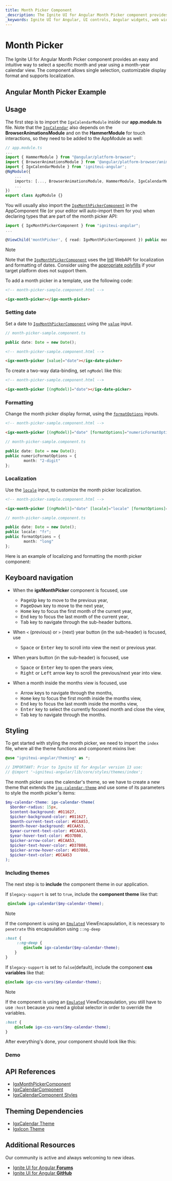 ```yaml
---
title: Month Picker Component
_description: The Ignite UI for Angular Month Picker component provides an easy and intuitive way to select a specific month and year using a month-year calendar view.
_keywords: Ignite UI for Angular, UI controls, Angular widgets, web widgets, UI widgets, Angular, Native Angular Components Suite, Native Angular Controls, Native Angular Components Library, Angular Month Picker components, Angular Month Picker controls
---
```


# Month Picker
<p class="highlight">
    The Ignite UI for Angular Month Picker component provides an easy and intuitive way to select a specific month and year using a month-year calendar view. The component allows single selection, customizable display format and supports localization.
</p>

## Angular Month Picker Example

<code-view style="height: 620px" 
           data-demos-base-url="{environment:demosBaseUrl}" 
           iframe-src="{environment:demosBaseUrl}/scheduling/monthpicker-sample-1" alt="Angular Month Picker Example">
</code-view>


## Usage

The first step is to import the `IgxCalendarModule` inside our **app.module.ts** file. Note that the [`IgxCalendar`]({environment:angularApiUrl}/classes/igxcalendarcomponent.html) also depends on the **BrowserAnimationsModule** and on the **HammerModule** for touch interactions, so they need to be added to the AppModule as well:

```typescript
// app.module.ts
...
import { HammerModule } from "@angular/platform-browser";
import { BrowserAnimationsModule } from '@angular/platform-browser/animations';
import { IgxCalendarModule } from 'igniteui-angular';
@NgModule({
    ...
    imports: [..., BrowserAnimationsModule, HammerModule, IgxCalendarModule],
    ...
})
export class AppModule {}
```

You will usually also import the [`IgxMonthPickerComponent`]({environment:angularApiUrl}/classes/igxmonthpickercomponent.html) in the AppComponent file (or your editor will auto-import them for you) when declaring types that are part of the month picker API:

```typescript
import { IgxMonthPickerComponent } from "igniteui-angular";
...

@ViewChild('monthPicker', { read: IgxMonthPickerComponent }) public monthPicker: IgxMonthPickerComponent;
```

> [!NOTE]
> Note that the [`IgxMonthPickerComponent`]({environment:angularApiUrl}/classes/igxmonthpickercomponent.html) uses the [Intl](https://developer.mozilla.org/en-US/docs/Web/JavaScript/Reference/Global_Objects/DateTimeFormat) WebAPI for localization and formatting of dates.
> Consider using the [appropriate polyfills](https://github.com/andyearnshaw/Intl.js/) if your target platform does not support them.

To add a month picker in a template, use the following code:

```html
<!-- month-picker-sample.component.html -->

<igx-month-picker></igx-month-picker>
```

### Setting date
Set a date to [`IgxMonthPickerComponent`]({environment:angularApiUrl}/classes/igxmonthpickercomponent.html) using the [`value`]({environment:angularApiUrl}/classes/igxmonthpickercomponent.html#value) input.

```typescript
// month-picker-sample.component.ts

public date: Date = new Date();
```

```html
<!-- month-picker-sample.component.html -->

<igx-month-picker [value]="date"></igx-date-picker>
```

To create a two-way data-binding, set `ngModel` like this:

```html
<!-- month-picker-sample.component.html -->

<igx-month-picker [(ngModel)]="date"></igx-date-picker>
```

### Formatting
Change the month picker display format, using the [`formatOptions`]({environment:angularApiUrl}/classes/igxmonthpickercomponent.html#formatoptions) inputs.

```html
<!-- month-picker-sample.component.html -->

<igx-month-picker [(ngModel)]="date" [formatOptions]="numericFormatOptions"></igx-month-picker>
```

```typescript
// month-picker-sample.component.ts

public date: Date = new Date();
public numericFormatOptions = {
        month: "2-digit"
};
```

### Localization
Use the [`locale`]({environment:angularApiUrl}/classes/igxmonthpickercomponent.html#locale) input, to customize the month picker localization.

```html
<!-- month-picker-sample.component.html -->

<igx-month-picker [(ngModel)]="date" [locale]="locale" [formatOptions]="formatOptions"></igx-month-picker>
```

```typescript
// month-picker-sample.component.ts

public date: Date = new Date();
public locale: "fr";
public formatOptions = {
        month: "long"
};
```

Here is an example of localizing and formatting the month picker component:

<code-view style="height: 680px" 
           data-demos-base-url="{environment:demosBaseUrl}" 
           iframe-src="{environment:demosBaseUrl}/scheduling/monthpicker-sample-3" >
</code-view>


## Keyboard navigation
- When the **igxMonthPicker** component is focused, use
    - <kbd>PageUp</kbd> key to move to the previous year,
    - <kbd>PageDown</kbd> key to move to the next year,
    - <kbd>Home</kbd> key to focus the first month of the current year,
    - <kbd>End</kbd> key to focus the last month of the current year,
    - <kbd>Tab</kbd> key to navigate through the sub-header buttons.

- When `<` (previous) or `>` (next) year button (in the sub-header) is focused, use
    - <kbd>Space</kbd> or <kbd>Enter</kbd> key to scroll into view the next or previous year.

- When years button (in the sub-header) is focused, use 
    - <kbd>Space</kbd> or <kbd>Enter</kbd> key to open the years view,
    - <kbd>Right</kbd> or <kbd>Left</kbd> arrow key to scroll the previous/next year into view.

- When a month inside the months view is focused, use 
    - Arrow keys to navigate through the months,
    - <kbd>Home</kbd> key to focus the first month inside the months view,
    - <kbd>End</kbd> key to focus the last month inside the months view,
    - <kbd>Enter</kbd> key to select the currently focused month and close the view,
    - <kbd>Tab</kbd> key to navigate through the months.

## Styling
To get started with styling the month picker, we need to import the `index` file, where all the theme functions and component mixins live:

```scss
@use "igniteui-angular/theming" as *;

// IMPORTANT: Prior to Ignite UI for Angular version 13 use:
// @import '~igniteui-angular/lib/core/styles/themes/index';
``` 
The month picker uses the calendar's theme, so we have to create a new theme that extends the [`igx-calendar-theme`]({environment:sassApiUrl}/index.html#function-igx-calendar-theme) and use some of its parameters to style the month picker's items:

```scss
$my-calendar-theme: igx-calendar-theme(
  $border-radius: 15px,
  $content-background: #011627,
  $picker-background-color: #011627,
  $month-current-text-color: #ECAA53,
  $month-hover-background: #ECAA53,
  $year-current-text-color: #ECAA53,
  $year-hover-text-color: #D37B08,
  $picker-arrow-color: #ECAA53,
  $picker-text-hover-color: #D37B08,
  $picker-arrow-hover-color: #D37B08,
  $picker-text-color: #ECAA53
);
```

### Including themes

<div class="divider"></div>

The next step is to **include** the component theme in our application.

If `$legacy-support` is set to `true`, include the **component theme** like that:

```scss
 @include igx-calendar($my-calendar-theme);
```
>[!NOTE]
>If the component is using an [`Emulated`](themes/sass/component-themes.md#view-encapsulation) ViewEncapsulation, it is necessary to `penetrate` this encapsulation using `::ng-deep`

```scss
:host {
     ::ng-deep {
        @include igx-calendar($my-calendar-theme);
    }
}
```

<div class="divider"></div>

If `$legacy-support` is set to `false`(default), include the component **css variables** like that:

```scss
@include igx-css-vars($my-calendar-theme);
```

>[!NOTE]
>If the component is using an [`Emulated`](themes/sass/component-themes.md#view-encapsulation) ViewEncapsulation, you still have to use `:host` because you need a global selector in order to override the variables.

```scss
:host {
    @include igx-css-vars($my-calendar-theme);
}
```

After everything's done, your component should look like this:

### Demo


<code-view style="height: 600px" 
           data-demos-base-url="{environment:demosBaseUrl}" 
           iframe-src="{environment:demosBaseUrl}/scheduling/monthpicker-styling" >
</code-view>


## API References
<div class="divider--half"></div>

* [IgxMonthPickerComponent]({environment:angularApiUrl}/classes/igxmonthpickercomponent.html)
* [IgxCalendarComponent]({environment:angularApiUrl}/classes/igxcalendarcomponent.html)
* [IgxCalendarComponent Styles]({environment:sassApiUrl}/index.html#function-igx-calendar-theme)

<div class="divider--half"></div>

## Theming Dependencies
<div class="divider--half"></div>

* [IgxCalendar Theme]({environment:sassApiUrl}/index.html#function-igx-calendar-theme)
* [IgxIcon Theme]({environment:sassApiUrl}/index.html#function-igx-icon-theme)

## Additional Resources
<div class="divider--half"></div>
Our community is active and always welcoming to new ideas.

* [Ignite UI for Angular **Forums**](https://www.infragistics.com/community/forums/f/ignite-ui-for-angular)
* [Ignite UI for Angular **GitHub**](https://github.com/IgniteUI/igniteui-angular)
